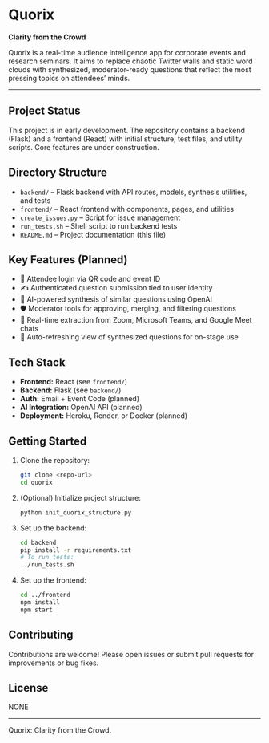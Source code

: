 # Quorix

**Clarity from the Crowd**

Quorix is a real-time audience intelligence app for corporate events and research seminars. It aims to replace chaotic Twitter walls and static word clouds with synthesized, moderator-ready questions that reflect the most pressing topics on attendees’ minds.

---

## Project Status

This project is in early development. The repository contains a backend (Flask) and a frontend (React) with initial structure, test files, and utility scripts. Core features are under construction.

## Directory Structure

- `backend/` – Flask backend with API routes, models, synthesis utilities, and tests
- `frontend/` – React frontend with components, pages, and utilities
- `create_issues.py` – Script for issue management
- `run_tests.sh` – Shell script to run backend tests
- `README.md` – Project documentation (this file)

## Key Features (Planned)

- 🔐 Attendee login via QR code and event ID
- ✍️ Authenticated question submission tied to user identity
- 🧠 AI-powered synthesis of similar questions using OpenAI
- 🛡 Moderator tools for approving, merging, and filtering questions
- 💬 Real-time extraction from Zoom, Microsoft Teams, and Google Meet chats
- 📡 Auto-refreshing view of synthesized questions for on-stage use

## Tech Stack

- **Frontend:** React (see `frontend/`)
- **Backend:** Flask (see `backend/`)
- **Auth:** Email + Event Code (planned)
- **AI Integration:** OpenAI API (planned)
- **Deployment:** Heroku, Render, or Docker (planned)

## Getting Started

1. Clone the repository:
   ```bash
   git clone <repo-url>
   cd quorix
   ```
2. (Optional) Initialize project structure:
   ```bash
   python init_quorix_structure.py
   ```
3. Set up the backend:
   ```bash
   cd backend
   pip install -r requirements.txt
   # To run tests:
   ../run_tests.sh
   ```
4. Set up the frontend:
   ```bash
   cd ../frontend
   npm install
   npm start
   ```

## Contributing

Contributions are welcome! Please open issues or submit pull requests for improvements or bug fixes.

## License

NONE

---

Quorix: Clarity from the Crowd.
